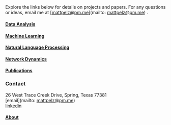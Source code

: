 ## 
Explore the links below for details on projects and papers. For any questions or ideas, email me at [mattpelz@pm.me](mailto: mattpelz@pm.me) .

#### [Data Analysis](https://www.pelzma.io/analysis.html)
#### [Machine Learning](https://www.pelzma.io/ml.html)
#### [Natural Language Processing](https://www.pelzma.io/nlp.html)
#### [Network Dynamics](https://www.pelzma.io/dynamics.html)
#### [Publications](https://www.pelzma.io/pubs.html)

### Contact
26 West Trace Creek Drive, Spring, Texas 77381  
[email](mailto: mattpelz@pm.me)  
[linkedin](https://www.linkedin.com/in/pelzm/)


#### [About](https://www.pelzma.io/about.html)
